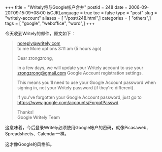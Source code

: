 +++
title = "Writely将与Google帐户合并"
postid = 248
date = 2006-09-20T09:15:09+08:00
isCJKLanguage = true
toc = false
type = "post"
slug = "writely-account"
aliases = [ "/post/248.html",]
categories = [ "others",]
tags = [ "google", "weboffice", "word",]
+++


今天收到Writely的邮件，原文如下：

> noreply@writely.com  
>  to me More options 3:11 am (5 hours ago)
>
> Dear zrongzrong,
>
> In a few days, we will update your Writely account to use your
> zrongzrong@gmail.com Google Account registration settings.
>
> This means you'll need to use your Google Account password when
> signing in, not your Writely password (if they're different).
>
> If you've forgotten your Google Account password, just go to
> https://www.google.com/accounts/ForgotPasswd
>
> Thanks!  
>  Google Writely Team

这意味着，今后登录Writely必须使用Google帐户的密码，就像Picasaweb、Spreadsheets、Calendar一样。

这才像Google的风格嘛。

